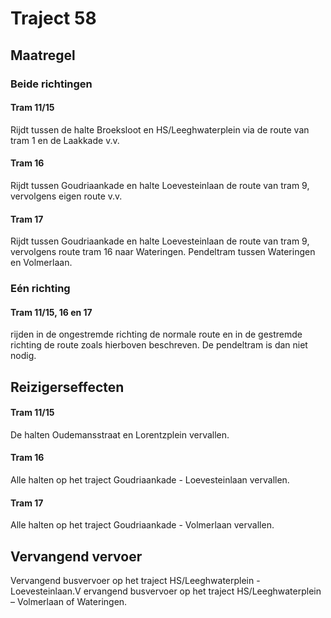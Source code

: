 # Traject 58 
## Maatregel
### Beide richtingen
#### Tram 11/15
Rijdt tussen de halte Broeksloot en HS/Leeghwaterplein via de route van tram 1 en de Laakkade v.v.
#### Tram 16
Rijdt tussen Goudriaankade en halte Loevesteinlaan de route van tram 9, vervolgens eigen route v.v.
#### Tram 17
Rijdt tussen Goudriaankade en halte Loevesteinlaan de route van tram 9, vervolgens route tram 16 naar Wateringen.
Pendeltram tussen Wateringen en Volmerlaan.
### Eén richting
#### Tram 11/15, 16 en 17
rijden in de ongestremde richting de normale route en in de gestremde richting de route zoals hierboven beschreven.
De pendeltram is dan niet nodig.
## Reizigerseffecten
#### Tram 11/15
De halten Oudemansstraat en Lorentzplein vervallen.
#### Tram 16
Alle halten op het traject Goudriaankade - Loevesteinlaan vervallen.
#### Tram 17
Alle halten op het traject Goudriaankade - Volmerlaan vervallen.
## Vervangend vervoer
Vervangend busvervoer op het traject HS/Leeghwaterplein - Loevesteinlaan.V
ervangend busvervoer op het traject HS/Leeghwaterplein – Volmerlaan of Wateringen.
